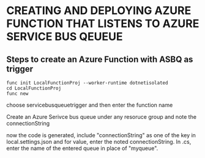 # CREATING AND DEPLOYING AZURE FUNCTION THAT LISTENS TO AZURE SERVICE BUS QEUEUE

## Steps to create an Azure Function with ASBQ as trigger

```
func init LocalFunctionProj --worker-runtime dotnetisolated
cd LocalFunctionProj
func new 
```

choose servicebusqueuetrigger
and then enter the function name<funcctionname>

 Create an Azure Serivce bus queue under any resoruce group and note the connectionString 
  
now the code is generated, include "connectionString" as one of the key in local.settings.json and for value, enter the noted connectionString.
In <functionname>.cs, enter the name of the entered queue in place of "myqueue".  
